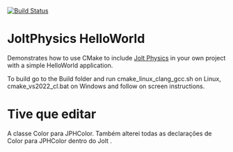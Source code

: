 [![Build Status](https://github.com/jrouwe/JoltPhysicsHelloWorld/actions/workflows/build.yml/badge.svg)](https://github.com/jrouwe/JoltPhysicsHelloWorld/actions/)

# JoltPhysics HelloWorld

Demonstrates how to use CMake to include [Jolt Physics](https://github.com/jrouwe/JoltPhysics) in your own project with a simple HelloWorld application.

To build go to the Build folder and run cmake_linux_clang_gcc.sh on Linux, cmake_vs2022_cl.bat on Windows and follow on screen instructions.


# Tive que editar
A classe Color para JPHColor. Também alterei todas as declarações de Color para JPHColor dentro do Jolt .